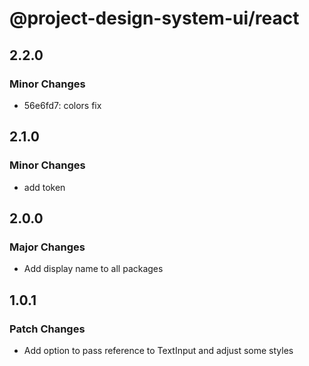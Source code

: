 # @project-design-system-ui/react

## 2.2.0

### Minor Changes

- 56e6fd7: colors fix

## 2.1.0

### Minor Changes

- add token

## 2.0.0

### Major Changes

- Add display name to all packages

## 1.0.1

### Patch Changes

- Add option to pass reference to TextInput and adjust some styles
